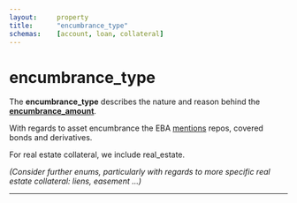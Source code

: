 ```yaml
---
layout:		property
title:		"encumbrance_type"
schemas:	[account, loan, collateral]
---
```


# encumbrance_type
The **encumbrance_type** describes the nature and reason behind the [**encumbrance_amount**][encumbrance_amount].

With regards to asset encumbrance the EBA [mentions][eba-report] repos, covered bonds and derivatives.

For real estate collateral, we include real_estate.

*(Consider further enums, particularly with regards to more specific real estate collateral: liens, easement ...)*

---
[encumbrance_amount]: https://github.com/suadelabs/fire/blob/master/documentation/encumbrance_amount.md
[eba-report]:  https://www.eba.europa.eu/documents/10180/974844/EBA+Report+on+Asset+Encumbrance-+September+2015.pdf/e6e2a6ee-6708-4430-a506-5f68ff70736d
